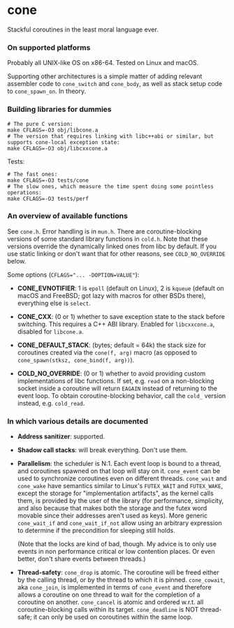 # cone

Stackful coroutines in the least moral language ever.

### On supported platforms

Probably all UNIX-like OS on x86-64. Tested on Linux and macOS.

Supporting other architectures is a simple matter of adding relevant assembler code
to `cone_switch` and `cone_body`, as well as stack setup code to `cone_spawn_on`.
In theory.

### Building libraries for dummies

```
# The pure C version:
make CFLAGS=-O3 obj/libcone.a
# The version that requires linking with libc++abi or similar, but supports cone-local exception state:
make CFLAGS=-O3 obj/libcxxcone.a
```

Tests:

```
# The fast ones:
make CFLAGS=-O3 tests/cone
# The slow ones, which measure the time spent doing some pointless operations:
make CFLAGS=-O3 tests/perf
```

### An overview of available functions

See `cone.h`. Error handling is in `mun.h`. There are coroutine-blocking versions of
some standard library functions in `cold.h`. Note that these versions override the
dynamically linked ones from libc by default. If you use static linking or don't want
that for other reasons, see `COLD_NO_OVERRIDE` below.

Some options (`CFLAGS="... -DOPTION=VALUE"`):

  * **CONE_EVNOTIFIER**: 1 is `epoll` (default on Linux), 2 is `kqueue` (default on macOS
    and FreeBSD; got lazy with macros for other BSDs there), everything else is `select`.

  * **CONE_CXX**: (0 or 1) whether to save exception state to the stack before switching.
    This requires a C++ ABI library. Enabled for `libcxxcone.a`, disabled for `libcone.a`.

  * **CONE_DEFAULT_STACK**: (bytes; default = 64k) the stack size for coroutines created via the
    `cone(f, arg)` macro (as opposed to `cone_spawn(stksz, cone_bind(f, arg))`).

  * **COLD_NO_OVERRIDE**: (0 or 1) whether to avoid providing custom implementations of
    libc functions. If set, e.g. `read` on a non-blocking socket inside a coroutine
    will return `EAGAIN` instead of returning to the event loop. To obtain coroutine-blocking
    behavior, call the `cold_` version instead, e.g. `cold_read`.

### In which various details are documented

  * **Address sanitizer**: supported.

  * **Shadow call stacks**: will break everything. Don't use them.

  * **Parallelism**: the scheduler is N:1. Each event loop is bound to a thread,
    and coroutines spawned on that loop will stay on it. `cone_event` can be used to
    synchronize coroutines even on different threads. `cone_wait` and `cone_wake` have
    semantics similar to Linux's `FUTEX_WAIT` and `FUTEX_WAKE`, except the storage for
    "implementation artifacts", as the kernel calls them, is provided by the user of
    the library (for performance, simplicity, and also because that makes both the
    storage and the futex word movable since their addresses aren't used as keys).
    More generic `cone_wait_if` and `cone_wait_if_not` allow using an arbitrary
    expression to determine if the precondition for sleeping still holds.

    (Note that the locks are kind of bad, though. My advice is to only use events
    in non performance critical or low contention places. Or even better, don't
    share events between threads.)

  * **Thread-safety**: `cone_drop` is atomic. The coroutine will be freed
    either by the calling thread, or by the thread to which it is pinned. `cone_cowait`,
    aka `cone_join`, is implemented in terms of `cone_event` and therefore allows
    a coroutine on one thread to wait for the completion of a coroutine on another.
    `cone_cancel` is atomic and ordered w.r.t. all coroutine-blocking calls within
    its target. `cone_deadline` is NOT thread-safe; it can only be used on coroutines
    within the same loop.
